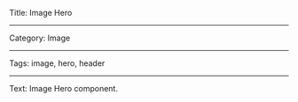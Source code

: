 Title: Image Hero

----

Category: Image

----

Tags: image, hero, header

----

Text: Image Hero component.
